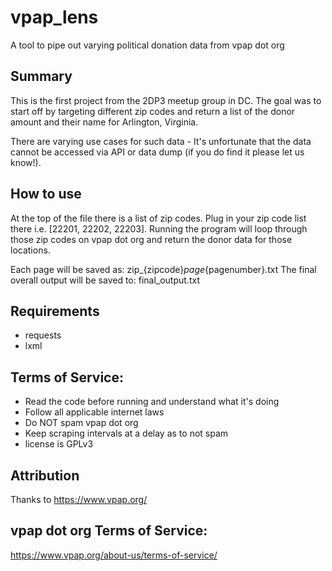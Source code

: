 # vpap_lens
A tool to pipe out varying political donation data from vpap dot org

## Summary
This is the first project from the 2DP3 meetup group in DC.
The goal was to start off by targeting different zip codes and return a list of the donor amount and their name for Arlington, Virginia.

There are varying use cases for such data - It's unfortunate that the data cannot be accessed via API or data dump (if you do find it please let us know!).

## How to use
At the top of the file there is a list of zip codes. Plug in your zip code list there i.e. [22201, 22202, 22203]. Running the program will loop through those zip codes on vpap dot org and return the donor data for those locations.

Each page will be saved as: zip_{zipcode}_page_{pagenumber}.txt
The final overall output will be saved to: final_output.txt

## Requirements
- requests
- lxml

## Terms of Service:
 - Read the code before running and understand what it's doing
 - Follow all applicable internet laws
 - Do NOT spam vpap dot org
 - Keep scraping intervals at a delay as to not spam
 - license is GPLv3

## Attribution
Thanks to https://www.vpap.org/

## vpap dot org Terms of Service:
https://www.vpap.org/about-us/terms-of-service/
